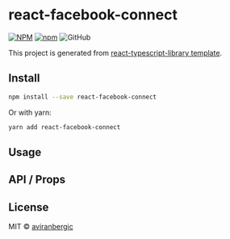 # react-facebook-connect

[![NPM](https://img.shields.io/npm/v/react-facebook-connect.svg)](https://www.npmjs.com/package/react-facebook-connect)
[![npm](https://img.shields.io/npm/dm/react-facebook-connect.svg)](https://www.npmjs.com/package/react-facebook-connect)
![GitHub](https://img.shields.io/github/license/aviranbergic/react-facebook-connect)

This project is generated from [react-typescript-library template](https://github.com/alioguzhan/react-typescript-library).

## Install

```bash
npm install --save react-facebook-connect
```

Or with yarn:

```bash
yarn add react-facebook-connect
```

## Usage


## API / Props


## License

MIT © [aviranbergic](https://github.com/aviranbergic)
